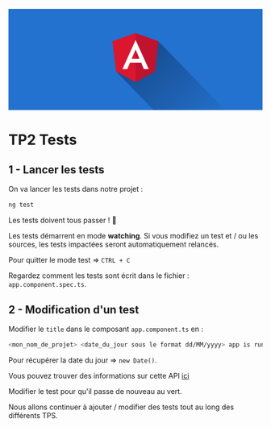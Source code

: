 ![Angular](./Angular.png)

# TP2 Tests

## 1 - Lancer les tests

On va lancer les tests dans notre projet :

```bash
ng test
```

Les tests doivent tous passer ! 🎉

Les tests démarrent en mode **watching**. Si vous modifiez un test et / ou les sources, les tests impactées seront automatiquement relancés.  

Pour quitter le mode test => `CTRL + C`

Regardez comment les tests sont écrit dans le fichier : `app.component.spec.ts`.

## 2 - Modification d'un test

Modifier le `title` dans le composant `app.component.ts` en :

```bash
<mon_nom_de_projet> <date_du_jour sous le format dd/MM/yyyy> app is running!
```

Pour récupérer la date du jour => `new Date()`.

Vous pouvez trouver des informations sur cette API [ici](https://developer.mozilla.org/fr/docs/Web/JavaScript/Reference/Global_Objects/Date)

Modifier le test pour qu'il passe de nouveau au vert.

Nous allons continuer à ajouter / modifier des tests tout au long des différents TPS.
